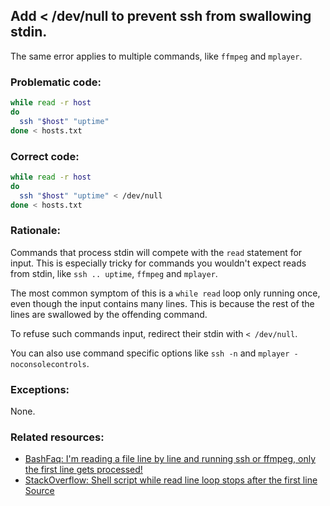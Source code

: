 ## Add < /dev/null to prevent ssh from swallowing stdin.

The same error applies to multiple commands, like `ffmpeg` and `mplayer`.

### Problematic code:

```sh
while read -r host
do
  ssh "$host" "uptime"
done < hosts.txt
```

### Correct code:

```sh
while read -r host
do
  ssh "$host" "uptime" < /dev/null
done < hosts.txt
```
### Rationale:

Commands that process stdin will compete with the `read` statement for input. This is especially tricky for commands you wouldn't expect reads from stdin, like `ssh .. uptime`, `ffmpeg` and `mplayer`.

The most common symptom of this is a `while read` loop only running once, even though the input contains many lines. This is because the rest of the lines are swallowed by the offending command.

To refuse such commands input, redirect their stdin with `< /dev/null`.

You can also use command specific options like `ssh -n` and `mplayer -noconsolecontrols`. 

### Exceptions:

None.

### Related resources:

* [BashFaq: I'm reading a file line by line and running ssh or ffmpeg, only the first line gets processed!](https://mywiki.wooledge.org/BashFAQ/089)
* [StackOverflow: Shell script while read line loop stops after the first line
](https://stackoverflow.com/questions/13800225/shell-script-while-read-line-loop-stops-after-the-first-line)
[Source](https://github.com/koalaman/shellcheck/wiki/SC2095)

